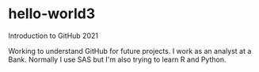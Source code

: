 # hello-world3
Introduction to GitHub 2021

Working to understand GitHub for future projects.  I work as an analyst at a Bank.  Normally I use SAS but I'm also trying to learn R and Python.
